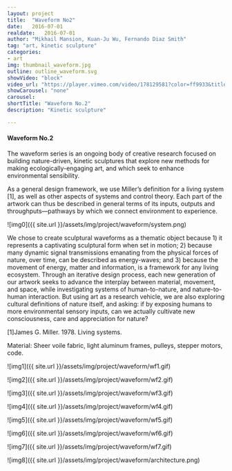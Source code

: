 ```yaml
---
layout: project
title:  "Waveform No2"
date:   2016-07-01
realdate:	2016-07-01
author: "Mikhail Mansion, Kuan-Ju Wu, Fernando Diaz Smith"
tag: "art, kinetic sculpture"
categories:
- art
img: thumbnail_waveform.jpg
outline: outline_waveform.svg
showVideo: "block"
video_url: "https://player.vimeo.com/video/178129581?color=ff9933&title=0&byline=0&portrait=0"
showCarousel: "none"
carousel:
shortTitle: "Waveform No.2"
description: "Kinetic sculpture"

---
```

#### Waveform No.2 ####

The waveform series is an ongoing body of creative research focused on building nature-driven, kinetic
sculptures that explore new methods for making ecologically-engaging art, and which seek to enhance
environmental sensibility.

As a general design framework, we use Miller’s definition for a living system [1], as well as other aspects of systems and control theory. Each part of the artwork can thus be described in general terms of its inputs, outputs and throughputs—pathways by which we connect environment to experience.

![img0]({{ site.url }}/assets/img/project/waveform/system.png)

We chose to create sculptural waveforms as a thematic object because 1) it represents a captivating sculptural form when set in motion; 2) because many dynamic signal transmissions emanating from the physical forces of nature, over time, can be described as energy-waves; and 3) because the movement of energy, matter and information, is a framework for any living ecosystem. Through an iterative design process, each new generation of our artwork seeks to advance the interplay between material, movement, and space, while investigating systems of human-to-nature, and nature-to-human interaction. But using art as a research vehicle, we
are also exploring cultural definitions of nature itself, and asking: if by exposing humans to more environmental sensory inputs, can we actually cultivate new consciousness,
care and appreciation for nature?

[1]James G. Miller. 1978. Living systems.

Material: Sheer voile fabric, light aluminum frames, pulleys, stepper motors, code.

![img1]({{ site.url }}/assets/img/project/waveform/wf1.gif)

![img2]({{ site.url }}/assets/img/project/waveform/wf2.gif)

![img3]({{ site.url }}/assets/img/project/waveform/wf3.gif)

![img4]({{ site.url }}/assets/img/project/waveform/wf4.gif)

![img5]({{ site.url }}/assets/img/project/waveform/wf5.gif)

![img6]({{ site.url }}/assets/img/project/waveform/wf6.gif)

![img7]({{ site.url }}/assets/img/project/waveform/wf7.gif)

![img8]({{ site.url }}/assets/img/project/waveform/architecture.png)
